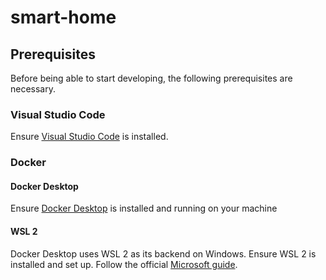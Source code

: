 # smart-home
## Prerequisites

Before being able to start developing, the following prerequisites are necessary.

### Visual Studio Code
Ensure [Visual Studio Code](https://code.visualstudio.com/) is installed.

### Docker
#### Docker Desktop
Ensure [Docker Desktop](https://www.docker.com/products/docker-desktop/) is installed and running on your machine

#### WSL 2
Docker Desktop uses WSL 2 as its backend on Windows. Ensure WSL 2 is installed and set up.
Follow the official [Microsoft guide](https://learn.microsoft.com/en-us/windows/wsl/install).
